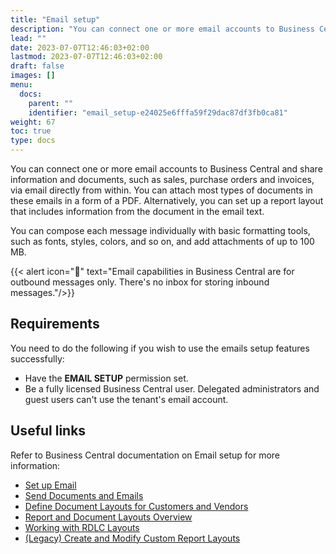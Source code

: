 ```yaml
---
title: "Email setup"
description: "You can connect one or more email accounts to Business Central and share information and documents, such as sales, purchase orders and invoices, via email directly from within."
lead: ""
date: 2023-07-07T12:46:03+02:00
lastmod: 2023-07-07T12:46:03+02:00
draft: false
images: []
menu:
  docs:
    parent: ""
    identifier: "email_setup-e24025e6fffa59f29dac87df3fb0ca81"
weight: 67
toc: true
type: docs
---
```


You can connect one or more email accounts to Business Central and share information and documents, such as sales, purchase orders and invoices, via email directly from within. You can attach most types of documents in these emails in a form of a PDF. Alternatively, you can set up a report layout that includes information from the document in the email text.

You can compose each message individually with basic formatting tools, such as fonts, styles, colors, and so on, and add attachments of up to 100 MB.

{{< alert icon="📝" text="Email capabilities in Business Central are for outbound messages only. There's no inbox for storing inbound messages."/>}}

## Requirements

You need to do the following if you wish to use the emails setup features successfully:

- Have the **EMAIL SETUP** permission set.
- Be a fully licensed Business Central user. Delegated administrators and guest users can't use the tenant's email account. 

## Useful links

Refer to Business Central documentation on Email setup for more information:

- [Set up Email](https://learn.microsoft.com/en-us/dynamics365/business-central/admin-how-setup-email)
- [Send Documents and Emails](https://learn.microsoft.com/en-us/dynamics365/business-central/ui-how-send-documents-email)
- [Define Document Layouts for Customers and Vendors](https://learn.microsoft.com/en-us/dynamics365/business-central/ui-define-customer-vendor-document-layouts)
- [Report and Document Layouts Overview](https://learn.microsoft.com/en-us/dynamics365/business-central/ui-manage-report-layouts)
- [Working with RDLC Layouts](https://learn.microsoft.com/en-us/dynamics365/business-central/ui-rdlc-report-layouts)
- [(Legacy) Create and Modify Custom Report Layouts](https://learn.microsoft.com/en-us/dynamics365/business-central/ui-how-create-custom-report-layout)